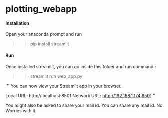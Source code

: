 # plotting_webapp

#### Installation

Open your anaconda prompt and run 
>> pip install streamlit

#### Run

Once installed streamlit, you can go inside this folder and run command :
>>streamlit run web_app.py

'''
You can now view your Streamlit app in your browser.

Local URL: http://localhost:8501
Network URL: http://192.168.1.174:8501
'''

You might also be asked to share your mail id. You can share any mail id. No Worries with it.